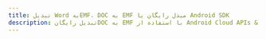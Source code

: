 ---title: تبدیل Word بهEMF، DOC به EMF مبدل رایگان یا Android SDKdescription: تبدیل رایگانDOC به EMF با استفاده از Android Cloud APIs & SDK. همچنین اسناد Microsoft Word و OpenOffice را در Cloud ایجاد، ویرایش و رندر کنید.---